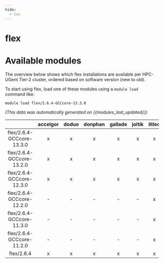 ```yaml
---
hide:
  - toc
---
```


flex
====

# Available modules


The overview below shows which flex installations are available per HPC-UGent Tier-2 cluster, ordered based on software version (new to old).

To start using flex, load one of these modules using a `module load` command like:

```shell
module load flex/2.6.4-GCCcore-13.3.0
```

*(This data was automatically generated on {{modules_last_updated}})*

| |accelgor|doduo|donphan|gallade|joltik|litleo|shinx|
| :---: | :---: | :---: | :---: | :---: | :---: | :---: | :---: |
|flex/2.6.4-GCCcore-13.3.0|x|x|x|x|x|x|x|
|flex/2.6.4-GCCcore-13.2.0|x|x|x|x|x|x|x|
|flex/2.6.4-GCCcore-12.3.0|x|x|x|x|x|x|x|
|flex/2.6.4-GCCcore-12.2.0|-|-|-|-|-|x|x|
|flex/2.6.4-GCCcore-11.3.0|-|-|-|-|-|x|x|
|flex/2.6.4-GCCcore-11.2.0|-|-|-|-|-|x|x|
|flex/2.6.4|x|x|x|x|x|x|x|
